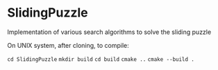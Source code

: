 # SlidingPuzzle
Implementation of various search algorithms to solve the sliding puzzle

On UNIX system, after cloning, to compile:


`cd SlidingPuzzle`
`mkdir build`
`cd build`
`cmake ..`
`cmake --build .`
